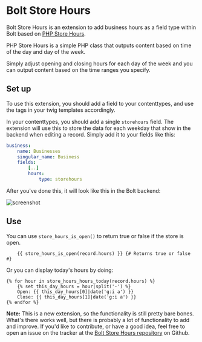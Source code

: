 Bolt Store Hours
===============

Bolt Store Hours is an extension to add business hours as a field type within
Bolt based on [PHP Store Hours](https://github.com/coryetzkorn/php-store-hours).

PHP Store Hours is a simple PHP class that outputs content based on
time of the day and day of the week.

Simply adjust opening and closing hours for each day of the week and you can
output content based on the time ranges you specify.

Set up
------

To use this extension, you should add a field to your contenttypes, and use the
tags in your twig templates accordingly.

In your contenttypes, you should add a single `storehours` field. The extension
will use this to store the data for each weekday that show in the
backend when editing a record. Simply add it to your fields like this:

```yaml
business:
    name: Businesses
    singular_name: Business
    fields:
        [..]
        hours:
            type: storehours
```

After you've done this, it will look like this in the Bolt backend:

![screenshot](https://cloud.githubusercontent.com/assets/3504472/16212217/73c1d028-3703-11e6-9c3a-ead074774f75.png)

Use
---
You can use `store_hours_is_open()` to return true or false if the store is open.
```twig
    {{ store_hours_is_open(record.hours) }} {# Returns true or false #}
```
Or you can display today's hours by doing:
```twig
{% for hour in store_hours_hours_today(record.hours) %}
    {% set this_day_hours = hour|split('-') %}
    Open: {{ this_day_hours[0]|date('g:i a') }}
    Close: {{ this_day_hours[1]|date('g:i a') }}
{% endfor %}
```

**Note:** This is a new extension, so the functionality is still pretty bare
bones. What's there works well, but there is probably a lot of functionality to
add and improve. If you'd like to contribute, or have a good idea, feel free to
open an issue on the tracker at the [Bolt Store Hours repository](https://github.com/zomars/bolt-store-hours/issues)
on Github.
